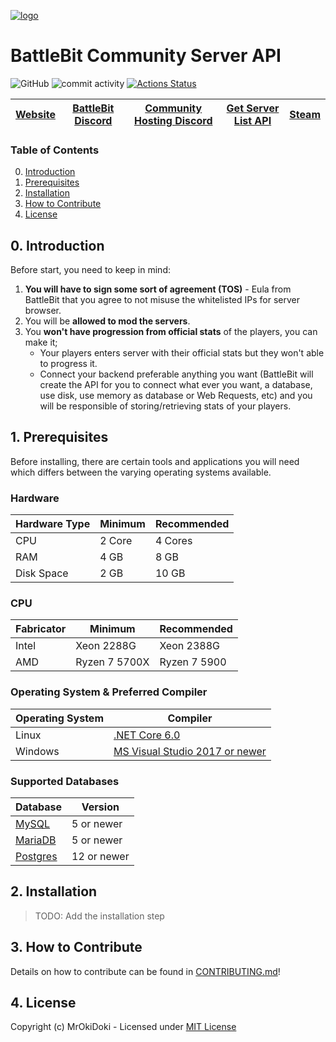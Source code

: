 [![logo](https://joinbattlebit.com/wp-content/uploads/2023/04/Logo-Transparent.png)](https://joinbattlebit.com/)

# BattleBit Community Server API
![GitHub](https://img.shields.io/github/license/pruu-airlines/battlebit-community-server-api.svg)
![commit activity](https://img.shields.io/github/commit-activity/w/pruu-airlines/battlebit-community-server-api)
[![Actions Status](https://github.com/pruu-airlines/battlebit-community-server-api/workflows/Test/badge.svg)](https://github.com/pruu-airlines/battlebit-community-server-api/actions)

[Website](https://joinbattlebit.com/)|[BattleBit Discord](https://discord.gg/BattleBit)|[Community Hosting Discord](https://discord.gg/p4xKJeATM3)|[Get Server List API](https://publicapi.battlebit.cloud/Servers/GetServerList/)|[Steam](https://store.steampowered.com/app/671860/BattleBit_Remastered/)|
--------|--------|----------------|--------|--------


### Table of Contents
0. [Introduction](#0-introduction)
1. [Prerequisites](#1-prerequisites)
2. [Installation](#2-installation)
3. [How to Contribute](#3-how-to-contribute)
4. [License](#4-license)

## 0. Introduction
Before start, you need to keep in mind:
1. **You will have to sign some sort of agreement (TOS)** - Eula from BattleBit that you agree to not misuse the whitelisted IPs for server browser.
2. You will be **allowed to mod the servers**.
3. You **won't have progression from official stats** of the players, you can make it;
    - Your players enters server with their official stats but they won't able to progress it.
    - Connect your backend preferable anything you want (BattleBit will create the API for you to connect what ever you want, a database, use disk, use memory as database or Web Requests, etc) and you will be responsible of storing/retrieving stats of your players.

## 1. Prerequisites
Before installing, there are certain tools and applications you will need which
differs between the varying operating systems available.

### Hardware

Hardware Type | Minimum | Recommended |
--------------|---------|-------------|
CPU           |  2 Core |     4 Cores |
RAM           |    4 GB |        8 GB |
Disk Space    |    2 GB |       10 GB |

### CPU

Fabricator | Minimum       | Recommended  |
-----------|---------------|--------------|
Intel      | Xeon 2288G    | Xeon 2388G   |
AMD        | Ryzen 7 5700X | Ryzen 7 5900 |

### Operating System & Preferred Compiler

Operating System | Compiler                                                                  |
-----------------|---------------------------------------------------------------------------|
Linux            | [.NET Core 6.0](https://dotnet.microsoft.com/download/dotnet/6.0)         |
Windows          | [MS Visual Studio 2017 or newer](https://www.visualstudio.com/downloads/) |

### Supported Databases

Database                                         | Version     |
-------------------------------------------------|-------------| 
[MySQL](https://www.mysql.com/downloads/)        | 5 or newer  |
[MariaDB](https://downloads.mariadb.org/)        | 5 or newer  |
[Postgres](https://www.postgresql.org/download/) | 12 or newer |

## 2. Installation 

> TODO: Add the installation step

## 3. How to Contribute
Details on how to contribute can be found in [CONTRIBUTING.md](https://github.com/pruu-airlines/battlebit-community-server-api/blob/master/.github/CONTRIBUTING.md)!

## 4. License
Copyright (c) MrOkiDoki - Licensed under [MIT License](https://github.com/pruu-airlines/battlebit-community-server-api/blob/main/LICENSE)
